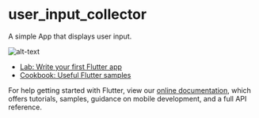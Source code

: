 # user_input_collector

A simple App that displays user input.

![alt-text](https://github.com/eazypizzy/user-_input_display/blob/main/app_gif.gif)

- [Lab: Write your first Flutter app](https://flutter.dev/docs/get-started/codelab)
- [Cookbook: Useful Flutter samples](https://flutter.dev/docs/cookbook)

For help getting started with Flutter, view our
[online documentation](https://flutter.dev/docs), which offers tutorials,
samples, guidance on mobile development, and a full API reference.
